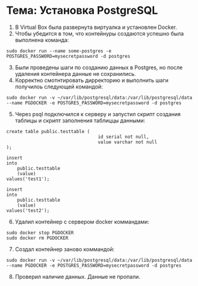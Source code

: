 # Тема: Установка PostgreSQL
1. В Virtual Box была развернута виртуалка и установлен Docker.
2. Чтобы убедится в том, что контейнуры создаются успешно была выполнена команда:
```
sudo docker run --name some-postgres -e POSTGRES_PASSWORD=mysecretpassword -d postgres
```
3. Были проведены шаги по созданию данных в Postgres, но после удаления контейнера данные не сохранились.
4. Корректно смотнтировать дирректорию и выполнить шаги получилоь следующей командой:
```
sudo docker run -v ~/var/lib/postgresql/data:/var/lib/postgresql/data --name PGDOCKER -e POSTGRES_PASSWORD=mysecretpassword -d postgres
```
5. Через psql подключился к серверу и запустил скрипт создания таблицы и скрипт заполнения таблиццы данными:
```
create table public.testtable (
                                  id serial not null,
                                  value varchar not null
);

insert
into
    public.testtable
    (value)
values('test1');

insert
into
    public.testtable
    (value)
values('test2');
```
6. Удалил контейнер с сервером docker коммандами:
```
sudo docker stop PGDOCKER
sudo docker rm PGDOCKER  
```
7. Создал контейнер заново коммандой:
```
sudo docker run -v ~/var/lib/postgresql/data:/var/lib/postgresql/data --name PGDOCKER -e POSTGRES_PASSWORD=mysecretpassword -d postgres
```
8. Проверил наличие данных. Данные не пропали.